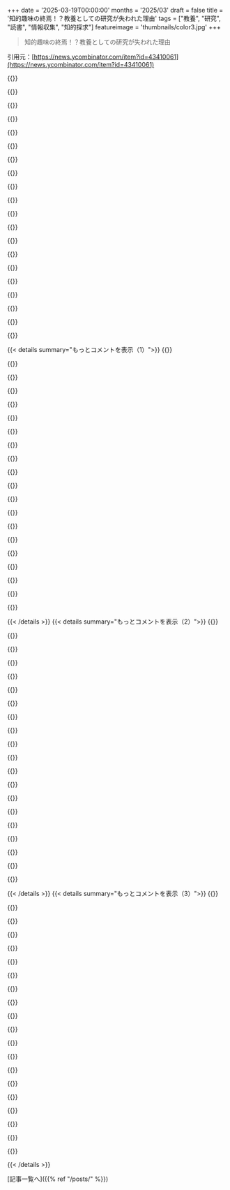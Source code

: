 +++
date = '2025-03-19T00:00:00'
months = '2025/03'
draft = false
title = '知的趣味の終焉！？教養としての研究が失われた理由'
tags = ["教養", "研究", "読書", "情報収集", "知的探求"]
featureimage = 'thumbnails/color3.jpg'
+++

> 知的趣味の終焉！？教養としての研究が失われた理由

引用元：[https://news.ycombinator.com/item?id=43410061](https://news.ycombinator.com/item?id=43410061)

{{<matomeQuote body="結構本読むし、暇つぶしでリサーチもするけど、自分の趣味が他人より優れてるとかいうエリート意識むき出しの薄っぺらい記事はマジ勘弁って感じ。＞”暇な研究者は、その分野の基礎文献を自習に取り入れるべき”とか言ってるし。なんかこの人、ダークアカデミア系の美学に浸って優越感に浸りたいだけじゃない？　好奇心を持つって点は同意だけど、やり方が全然違うんだよね。最近はLLMがマジ使える。「郊外ができた理由のトップ３の説と提唱者」とか聞けば、知りたい分野の全体像が掴めるし。そこからポッドキャストとかWikipediaとか本に進むかな。メディアのせいで文明が終わるとか、原典を読めば救われるとか、美的幻想に過ぎないと思う。ネットがない時代も知ってるけど、今は情報アクセスが段違いでマジ感謝だわ。" userName="awongh" createdAt="2025-03-19T13:23:04" color="">}}

{{<matomeQuote body="＞”この人、ダークアカデミア系の美学に浸って優越感に浸りたいだけじゃない？”ってあるけど、年取るほど、他人より優位に立ちたいんじゃなくて、アイデンティティを確立して、ただの人間として見過ごされたくないだけだと思うようになった。動物は自然体なのに、人間ってほんと面倒くさい生き物だよね。" userName="kevinsync" createdAt="2025-03-19T14:53:20" color="#ff5733">}}

{{<matomeQuote body="動物だって目立ちたがるじゃん。綺麗な鳥は大体オスだし。遊んでる時とか、お互いに見せびらかしてる感じあるし。シャチがサケを帽子みたいにかぶったりするのも、ファッションみたいなもんじゃない？人間だけじゃないと思うよ。" userName="cjbgkagh" createdAt="2025-03-19T15:02:30" color="">}}

{{<matomeQuote body="それって人間の目から見た解釈だよね。シャチにとっての「帽子」って何？人間の行動を基準に見てるだけかも。" userName="woodson" createdAt="2025-03-19T15:12:09" color="">}}

{{<matomeQuote body="馬の牧場やってるんだけど、人間の心理って動物の心理に「言語本能」を付け足しただけだと思うよ。動物の気持ちを誤解することはあるけど、それは擬人化とかじゃなくて、他人を誤解するのと同じことだと思う。馬や犬が出来ることとか、鳥や哺乳類が「心の理論」を持ってるって論文が出るけど、牧場やってる人はみんな知ってることだよ。うちの窓に毎日来るカーディナルは、巣の近くの餌箱から餌を奪って、一日中自分の姿にケンカ売ってるけど、あれは自分が最強だと思って、暇つぶししてるんだと思う。" userName="PaulHoule" createdAt="2025-03-19T15:37:15" color="#ff5733">}}

{{<matomeQuote body="＞”鳥や哺乳類は「心の理論」を持ってると思う。それを証明するのが難しいだけ”<br>うちのペットのSun conureは、悪いことしてるとき嘘ついたり誤魔化そうとするよ。おやつ盗むためにパントリーに入って、近づくと急いで出てきて、何もしてないフリするし。自分が知ってることと、人間が知ってることの違いを理解してないと、隠したり誤魔化したりしないよね。鳥が心の理論を持ってるって研究もあるよ。→ <a href=”https://core.ac.uk/download/pdf/144146926.pdf”>https://core.ac.uk/download/pdf/144146926.pdf</a>" userName="Swizec" createdAt="2025-03-19T22:17:20" color="#ff5c5c">}}

{{<matomeQuote body="Sun conureってマジ賢いよね！なんか微笑ましい。" userName="mangomountain" createdAt="2025-03-20T00:15:44" color="">}}

{{<matomeQuote body="鳥は自分の姿で遊んでるだけじゃないの？" userName="platz" createdAt="2025-03-19T15:41:39" color="">}}

{{<matomeQuote body="＞”馬の牧場やってるんだけど、人間の心理って動物の心理に「言語本能」を付け足しただけだと思うよ。”<br>猫や犬と育ったからマジで同意。動物は言葉が通じないだけで、感情もあるし、考えてる。人間より複雑じゃないだけで、同じ感情を持ってると思う。" userName="MisterTea" createdAt="2025-03-19T19:44:59" color="#ff33a1">}}

{{<matomeQuote body="どこまでが感情だと思う？フンコロガシにも感情があると思う？別にバカにしてるわけじゃなくて、どこから感情があるって言えるのか難しいなって。" userName="bumby" createdAt="2025-03-20T00:53:29" color="">}}

{{<matomeQuote body="捕食者と被食者の関係って、まさにこれでしょ？どっちもコソコソしたり、相手を出し抜くために巧妙な手を使うじゃん。" userName="preciousoo" createdAt="2025-03-20T01:29:35" color="">}}

{{<matomeQuote body="人に認められるってことは、他の人がなかなか経験できないレベルで認められたい人が”優越感を感じる”ってことにつながると思うんだよね。みんな無邪気にそう思ってるんじゃないかな。" userName="dkarl" createdAt="2025-03-19T16:25:59" color="#ff5c5c">}}

{{<matomeQuote body="言いたいことは大体わかるけど、その解決策は記事の問題に対する万能薬にはならないと思うな。本を読むことだけが情報を得る方法ってのは違うと思うし、記事は階層的で反動的なとこもあるけど、多くの人が他のメディアから情報を得るとき、本とかより批判的じゃない気がするんだよね。読書は集中力が必要で、情報を分析するけど、それがないと内容をちゃんと理解できないかも。LLMは便利だけど、バイアスもあるし鵜呑みにしがち。深掘りするなら記事で言ってる”余暇としての研究”になるんじゃない？" userName="nluken" createdAt="2025-03-19T13:52:18" color="#ff33a1">}}

{{<matomeQuote body="＞I agree that treating reading as the only way to ingest information is probably wrong<br>＞読書だけが情報の摂取方法って考え方は間違ってるってのに賛成。<br>良いことに、最近の”プライベート研究者”（研究経験や仕事がない好奇心旺盛な人）は、遠い図書館でオンラインで読めるだけでなく、多くの研究データをダウンロードして、Jupyter notebooksで研究を再現することもできるんだ。<br>危険なのは、ChatGPTとかを使って偽の論文を作る詐欺師によって科学的なチャンネルが汚染され、素人がまともな科学と疑似科学を見分けるのが難しくなることだね…。" userName="jll29" createdAt="2025-03-19T14:53:49" color="#38d3d3">}}

{{<matomeQuote body="まともな科学が生み出すデタラメですら見分けるのが難しいのに。" userName="randomNumber7" createdAt="2025-03-19T18:35:15" color="">}}

{{<matomeQuote body="ここ5年くらいでデジタルソースの質が落ちてる気がする。HTTPが絡むとマーケティングが入り込んでくるから頼るのを減らしたんだ。本を買った方がマシって思うことが増えたから、積ん読が増えたんだよね。ネットは無駄な情報が多くて、学ぶ時間より探す時間の方が長い。10.3インチの電子書籍リーダーがマジで買ってよかった。技術書は小さいと読みにくいからね。LLMは知識がない分野の入門には役立つけど、マーケティングが入り込んでくるからHTTPソースはいつかダメになる。広告は時間を無駄にするからね。" userName="citizenpaul" createdAt="2025-03-19T18:04:32" color="#ff5733">}}

{{<matomeQuote body="オンラインコンテンツの質は下がるかもしれないけど、LLMの質は上がる可能性があるよ。量が全てじゃないし。質の低いものが増えるほど、質の高いものが目立つようになる。ライターとしては、LLMが使えるのはマジで嬉しい。もう手放せない。" userName="SamPatt" createdAt="2025-03-19T19:26:09" color="#785bff">}}

{{<matomeQuote body="＞However this will absolutely be poisoned over time because marketing will always creep in until it dominates the HTTP source.<br>＞マーケティングが入り込んでHTTPソースを支配するから、いつかダメになる。<br>今ってLLMの黄金時代だよなーっていつも思う。Googleが有益な検索結果を返してくれて、ネットがあれば何でも学べる気がしてた、あのenshitification前の時代みたい。" userName="spudlyo" createdAt="2025-03-19T21:01:14" color="#785bff">}}

{{<matomeQuote body="著者は「無人島（または小さな敵意のある惑星）に漂着したら、どんな本を持って行きたい？」とも聞いてるけど、それにも答えられないな。<br>自分は余暇として研究するタイプ。性同一性障害の遺伝子を解き明かそうとしてる。図書館から生物学の本を借りたりもするけど、ほとんどは70年分の論文を読んで、仮説を立てて、研究データと比較して、修正するって感じ。WGSファイルも入手してるし、出版されてないけど無視できない逸話も集めてる。本とは程遠いよね。余暇でやってるから、行き当たりばったりだけど、おかげでかなり理解が進んだ。生物学の本から始めてたら、絶対ここまで進めなかった。" userName="mobilejdral" createdAt="2025-03-19T14:06:35" color="#38d3d3">}}

{{<matomeQuote body="面白そうだね。あんたの研究で学んだことの幾つかを読める場所ってあるの？" userName="wasabi991011" createdAt="2025-03-19T17:42:17" color="">}}

{{< details summary="もっとコメントを表示（1）">}}
{{<matomeQuote body="いいよ。アカウントに連絡先を追加してくれたら、現状で分かってることを送るよ。" userName="mobilejdral" createdAt="2025-03-19T19:15:31" color="#ff5733">}}

{{<matomeQuote body="個人的には今でもWikipediaでディープな探求をしてて、何時間もリンクからリンクへ飛んでるよ。筆者の引用は完全に間違ってると思うな。レジャーとしての研究ってのはルールがないってことで、LLMに聞く人もいれば、’foundational text’を読む人もいるし、ただWikipediaをブラウズする人もいる。" userName="_fat_santa" createdAt="2025-03-19T13:54:02" color="">}}

{{<matomeQuote body="それが好きなら、もちろん良いと思うよ。もしお互いの好きなことについて話すなら、意味について合意する必要があるよね。<br>俺の考えでは、研究の定義は”真実”を見つけること。その目標に対する究極の解決策として、WikipediaとLLMの出力は十分な正確さと検証可能性がない。多くの人は、それらを正確で検証可能な情報源を示す書誌ツールとして役立ててる。<br>あと、研究は実際の証拠、つまり一次資料を見る必要がある。そこに真実があるんだ。それが科学的方法の基礎。二次資料は誰かの解釈を通して真実をフィルターするけど、アマチュア研究者にとってはそれが現実的かも。アーカイブに行ったり、複雑な装置を構築したり使うのは現実的じゃない。それでも、Wikipediaと（ほぼ全ての）LLMは三次以上の情報源だ。それらは二次以上の情報源の組み合わせ。Wikipediaは一次資料の引用を許可してないはず（Wikipediaが二次資料になるために必要）。LLMの入力はほとんどが二次以上の情報源。<br>Wikipediaを読むのを’研究’と呼ぶのは別に反対しないよ。あんたが価値を置くことをやるのも全く反対しない。でも、俺たちは違うことを話してるんだ。" userName="mmooss" createdAt="2025-03-19T14:52:27" color="#785bff">}}

{{<matomeQuote body="＞the primary sources; that's where the truth is<br>＞一次情報源が”真実”にとってより良い情報源である理由は何？二次情報源は、元のざっくりした考えを、より洗練された表現に蒸留してる場合も多い。二次情報源は、間違いを見つける機会も多いだろう。" userName="jksflkjl3jk3" createdAt="2025-03-19T15:12:49" color="">}}

{{<matomeQuote body="二次資料は、一次資料の事実（もし著者が真面目で正直なら）を取り上げて、誰かの主観的な視点などを追加する。その事実が’真実’なんだ。<br>詳しくは、科学的方法と経験主義に関する記事を調べてみて。<br>全ての二次資料をけなしてるわけじゃないよ。俺も読むし。でも、真剣な研究に一次資料が必要な理由があるんだ。" userName="mmooss" createdAt="2025-03-19T15:42:41" color="">}}

{{<matomeQuote body="一次資料と二次資料の定義で混乱してる人がいると思う。<br>例として、ほとんど”全部”の教科書は実際には二次資料だよ。一次資料はジャーナル記事かもね。そして、多くの場合、これらの二次資料は一次資料よりもはるかに優れてる。良い教科書ではなく、それらのジャーナル記事を全て読むことにこだわるのは、単なるフェティシズムだと思う。" userName="BeetleB" createdAt="2025-03-19T15:51:51" color="">}}

{{<matomeQuote body="＞I think people are confused by the definitions of primary/secondary sources.<br>＞一次資料と二次資料の定義で混乱してる人がいると思う。<br>ごめん：<br>一次資料 - 実際の証拠。Jeffersonが書いた実際の手紙、氷床コアそのもの、など。たとえば、あなたがJeffersonについて書く歴史家なら、実際にアーカイブに行ってJeffersonの手紙を読んで、他の書類などを調べる - 実際の物。<br>二次資料 - ジャーナル記事、学術書。一次資料に基づいている（それがないとナンセンス）。<br>三次資料 - 教科書、ニュース報道など。二次資料について。<br>高次資料 - ブログ投稿、ソーシャルメディアなど。通常、彼らは証拠を見てない、ジャーナル記事を読んでない、ニュース報道を読んだかもしれないが、多くの場合別のソーシャルメディアの投稿しか読んでない…<br>＞Insisting on reading all those journal articles as opposed to a good textbook is simply indulging in a fetish, IMO.<br>＞良い教科書ではなく、それらのジャーナル記事を全て読むことにこだわるのは、単なるフェティシズムだと思う。<br>あんたは俺や他の誰かの選択を判断するために何を知ってるんだ？直接的な知識の必要性に対するあんたの無知が透けて見える。ここで、一次資料は俺だ。一次資料がないあんたの主張は二次ですらない、ただのナンセンスだ。ソーシャルメディアで’研究’を楽しんでくれ。" userName="mmooss" createdAt="2025-03-19T16:04:06" color="">}}

{{<matomeQuote body="＞WTF do you know about me or anyone else to judge their choices?<br>＞あんたは俺や他の誰かの選択を判断するために何を知ってるんだ？<br>知らないし、主張もしてないよ。そして、人は通常、あるレベルで判断するものだ。公共の場で無作為に見知らぬ人のプライベートな部分に意図的に触れることが問題であるという意見を持つために、誰かについて多くを知る必要はない。<br>そんなに敏感にならないでくれ。俺のコメントは誰かの批判じゃない。<br>＞Your ignorance of the need for direct knowledge of things shines through.<br>＞直接的な知識の必要性に対するあんたの無知が透けて見える。<br>今度は誰が俺を知らずに推測してるんだ？<br>俺は学術機関で研究をするために何年も給料をもらっていたから、インターネット上のランダムな人が言ってるわけじゃない。一次資料が素晴らしいこともある。でも、よりよく書かれた作品よりも劣ってることの方が多い。<br>Rev Modern Physicsのようなジャーナルが高いインパクトファクターを持つ理由は、まさに蒸留が一次情報源よりも優れている可能性があるからだ。それは、その分野で非常に影響力のある人が、その分野全体のよく書かれたアクセシブルなチュートリアルである（長い）ジャーナル記事を書くジャーナルだ。<br>Maxwellのオリジナル作品を読んだことある？ほとんど全てのEM教科書が、彼が提案したのとは全く異なる形式でMaxwellの方程式を教えているのには、十分な理由があると思わない？" userName="BeetleB" createdAt="2025-03-19T16:22:00" color="#45d325">}}

{{<matomeQuote body="歴史研究では、”一次資料”（歴史学の世界では一次資料は必ずしも元のアーティファクトや文書ではないので、ここではあなたの定義を使用します）が時間とともに失われることが非常に多い。その場合、歴史家、人類学者、その他の研究者は、問題のアーティファクトが実際に存在したかどうか、また他の情報源で述べられていた内容について合意があるかどうかを判断する必要がある。<br>少なくとも歴史研究では、”Jeffersonが書いた実際の手紙”のような一次資料を持つことは稀であり、安定した機関によって保存されたより近代的な歴史資料にのみ見られることが多い。良い例はバグダッド図書館で、多くのテキストが存在したことはわかってるが、利用可能なテキストの範囲も内容もまだわかってない。" userName="Karrot_Kream" createdAt="2025-03-19T18:16:36" color="#785bff">}}

{{<matomeQuote body="ありがとね、めっちゃ興味深いよ。あんた歴史家？<br>＞歴史学界隈じゃ、一次資料が必ずしもオリジナルのアーティファクトやドキュメントとは限らない”ってどういうこと？<br>スキャンデータとか信頼できる転写を使うことはあると思うけど、それってオリジナルをちゃんと再現してるって前提じゃないの？<br>一次資料がいつも手に入るって言いたいわけじゃなくて、単に「一次資料」がアイデアの世界と物理的な現実を結びつけてる例を挙げたかっただけなんだ。人生も歴史研究も、そんな単純じゃないよね。" userName="mmooss" createdAt="2025-03-19T19:18:11" color="">}}

{{<matomeQuote body="一次資料と二次資料の定義が違うのかもだけど、もうちょい詳しく説明してくれないと、いつまでも車輪の再発明をしろって言ってるみたいに聞こえるよ。先人の肩に乗っかれって話もあるじゃん。<br>たとえば文献レビューは二次資料だと思うな。提示された証拠（一次資料）から仮説の信憑性について結論を出すわけでしょ。これは貴重な作業だよ。だって、もっとレベルの高いトピックに興味がある人が時間短縮できるし、多くの場合、その人（アマチュアでもプロでも）より有能な人がやってる可能性が高いもん。<br>アマチュア（またはプロ）は、解釈・統合（または発見）する能力がない大量の一次資料を調べるよりも、既存の「二次資料」から適切な情報を見つける可能性が高いと思うよ。最近のレビューとか総合的な研究が、情報収集の出発点になるっていうのは、科学の世界じゃコンセンサスになってるんだよね。<br>そもそも、Google Scholarで「自分の興味のあるトピック レビュー」って検索して、引用回数が多くてそこそこ新しいレビューを選んだら、三次資料に頼ってるってことにならない？" userName="MITSardine" createdAt="2025-03-20T13:24:39" color="#ff5c5c">}}

{{<matomeQuote body="＞俺の考えでは、研究の定義は真実を見つけること。<br>＞一次資料にこそ真実がある。<br>別の場所でも言ったけど、影響力のある一次資料よりも二次資料の方が重要だと思うんだよね。例えば、Marxを読むと、彼の思想の社会的・政治的状況は産業経済の文脈にあって、今とは全然違うじゃん。<br>書いてあることから直接結論を導き出すのもいいけど、意味ある？その後の思考や歴史を踏まえて、その思想に関わる方が有益だと思うんだ。だから、オリジナルを読むまでにはかなり時間がかかると思う。" userName="awongh" createdAt="2025-03-19T14:58:54" color="">}}

{{<matomeQuote body="Marx関連の文献は宗教みたいなもんだから、Marxを読まずに後継者のを読むのは、聖書の物語を読まずに解説書を読むようなもんじゃない？現代語訳の方が読みやすいとか、そうする理由もあるかもしれないけど、色々見逃すことになるよ。<br>Marxと同時代かそれ以前に同じようなトピックについて書いてた人で、もっと分かりやすくて、今でも驚くほど関連性のある人がいるよ。" userName="ants_everywhere" createdAt="2025-03-20T01:18:56" color="">}}

{{<matomeQuote body="反自由主義とかMarx主義が人気で、みんなMarxを批判するけど、Marxは真面目な理論家として真剣に受け止められてたし、今でもそうだよ（思想は古いけど）。" userName="mmooss" createdAt="2025-03-20T16:51:47" color="">}}

{{<matomeQuote body="＞反自由主義とMarx主義が人気<br>これを（反自由主義）と（Marx主義）って解釈するか、（反自由主義）と（反Marx主義）って解釈するか迷うな。後者だとしたら、Marxは自由主義っていう哲学的な立場を明確に拒否してたって意味で、反自由主義者なんだよね。そして、この強烈な拒否は彼の信奉者たちに引き継がれてる。広い意味でも反自由主義的だよ。<br>＞afaik Marxは真面目な理論家として真剣に受け止められてたし、今でもそう（思想は古いけど）。<br>哲学とか経済学の世界じゃ、真剣に受け止められてないよ。初期の社会科学に貢献したって評価してる真面目な学者もいるけど、そういう学者は、彼が発表する前から議論されてたアイデアを評価してるだけで、彼が改善したり発展させたりしたわけじゃないと思ってるんじゃないかな。<br>基本的には、イエスとかブッダ、スターリン、ヒトラーみたいな、歴史上の影響力のある人物として認識されてるんだよね。彼は死んだ時、単なる周辺的な論客に過ぎなかったんだ。ソ連は国家宗教みたいなものが必要だったから、彼を神格化したんだよ。そして、それが彼の評判を作ったんだ。ソ連はプロパガンダには熱心だったけど、正確さにはこだわってなかったからね。Marxについて知ってることの多くは、権威主義的なプロパガンダのフィルターを通して見られてるんだ。イエスについて知ってることの多くも、ローマ帝国のフィルターを通して伝えられてるんだよ。でも、Marxの場合は、彼の著作がたくさん残ってるから、まだマシだよね（彼自身や他の人が破棄した書簡はかなりあるけど）。<br>もちろん、Marx主義者で、彼を真剣に考えてる経済学者や哲学者はいるよ。そういう人たちは、経済学部とか哲学科以外の部署に所属してるのが普通だね。例えば、Marx主義の哲学者がドイツ文学科とか歴史学科にいるのは珍しくない。" userName="ants_everywhere" createdAt="2025-03-20T17:13:10" color="#ff5c5c">}}

{{<matomeQuote body="経済学を研究してるなら、Marxは二次（またはそれ以上の）資料だね。Marxが使った経済データは一次資料だよ。<br>Marxという人物とか、Marxの思想を研究してるなら、[編集：Marxの著作は一次資料になるね。で]Marxの著作を読まずに、Marxについて書かれたものだけ読んでる人がいたらどう思う？研究とは言えないよね。" userName="mmooss" createdAt="2025-03-19T15:46:06" color="#ff5733">}}

{{<matomeQuote body="＞Marxが使った経済データは一次資料<br>過去100年分の経済データを一つ一つ調べていくのか…<br>マジか…何が得られるんだ？" userName="awongh" createdAt="2025-03-19T16:15:21" color="">}}

{{<matomeQuote body="＞こういうエリート主義的でオリジナリティのない、自分のほうがずっと優れててクールだってアピールするような記事はマジ無理<br>あんたも同じこと言って、見下してるじゃん。お互い興味を持ってみたら？" userName="mmooss" createdAt="2025-03-19T14:39:29" color="">}}

{{<matomeQuote body="俺はLLMを結構使ってるよ（ストリームを見ればわかると思う）。ポッドキャストとかYouTube動画、Wikipediaの記事、本もたくさん読むし。<br>個人的には、LLMとポッドキャストは研究には向いてないと思う。Wikipediaは科学とか関連トピックに関しては概ね優秀だけど、企業とか政治関連のトピックは作為的な情報操作が見られるね。ポッドキャストは浅い内容が多いけど、インタビュー形式の番組には役立つものもある。YouTubeには宝があるけど、検索能力とクリックベイトに惑わされない能力が必要だね。<br>LLMは次世代の検索エンジンとしては非常に優秀だよ。でも、その分野に詳しくて、効果的なプロンプトを作れないと、すぐに知識の限界が来るね。<br>例えば、ChatGPTに郊外についての質問をしたら、めちゃくちゃな答えが返ってきたよ。3番目の理論はwhite flightと第二次世界大戦後って言ってたけど、国際的に郊外が存在する理由とか、古代から存在することを説明できるわけないじゃん。郊外の定義とか、興味を持った理由とか、もっと良いパラメータを与えれば、もっと関連性の高い情報が得られると思うよ。<br>ちなみに、基礎的なテキストを読むことは非常に重要だって意見には賛成だよ。もちろん、いつもそうとは限らないけど、読む価値があることは多いよ。読むことで、物事がハッキリすることがよくあるんだ。" userName="ants_everywhere" createdAt="2025-03-20T01:36:27" color="#ff5c5c">}}

{{<matomeQuote body="読書が大事なのはわかるけど、持ち上げすぎじゃね？なんか文学エリート主義みたいに聞こえるんだよね。本で情報を得ないとダメみたいなのってさ。今月はnaval war collegeの講義をYouTubeでアジアの地政学についてめっちゃ聞いたんだ。読んでもよかったけど、興味湧いたし、色々調べまくったぜ。アルゴリズムにオススメされるがままじゃなくて、もっと自分で情報探しに行くべきだって思う。Technology Connectionsの動画がマジでいいから見てみて！情報の質と意図が大事でしょ。" userName="sergioisidoro" createdAt="2025-03-19T12:18:45" color="#785bff">}}


{{< /details >}}
{{< details summary="もっとコメントを表示（2）">}}
{{<matomeQuote body="個人的な意見だけど、積極的に内容と向き合って考えるなら同意かな。俺が読書好きな理由の一つは、わからなかったら先に進めないってこと。だから、積極的に参加して、議論して、テキストを理解しようとするんだよね。オーディオやビデオだと、理解してなくてもなんとなく流れに乗せられちゃうことがある気がする。Feynman lecturesがわかりやすいけど、物理は問題を解くのが大事でしょ。オーディオで理解できるならそれが一番いいよね。" userName="rottc0dd" createdAt="2025-03-19T12:41:16" color="#45d325">}}

{{<matomeQuote body="＞オーディオやビデオだと、理解してなくてもなんとなく流れに乗せられちゃうことがある”って言うけど、それは媒体のポテンシャルを活かしきれてないだけじゃね？本みたいに、ビデオやオーディオも一時停止できるし。本みたいに、ざっと全体像を把握してから、もう一回見直して理解を深めることもできるじゃん。考えるために一時停止したり、短時間で同じ作品を繰り返し再生するのを嫌がる人が多い気がする。俺もそうかも。学校でビデオやオーディオで学ぶことを強制されなかったから、本の時と同じ消費パターンを身につけられなかったのかも。" userName="TeMPOraL" createdAt="2025-03-19T13:42:58" color="#785bff">}}

{{<matomeQuote body="ポッドキャストとかビデオ見てると、結構巻き戻しちゃうんだよね。本みたいに、目がさまよった場所に戻って読み直すより、どこから集中が途切れたのか見つけるのが大変なんだよね。フィクションなら、前に読んだことある本をオーディオブックで聴くのが好き。ストーリーを楽しめるし、重要なポイントを聞き逃しても別にいいし。でも、新しい本だと、マジで面白い本じゃないと巻き戻しばっかりになっちゃう。" userName="aaronbaugher" createdAt="2025-03-19T15:20:33" color="">}}

{{<matomeQuote body="それマジでわかる。みんな「同じ間違いを二度とするな」とか言うけど、新しい情報を理解するには、何度もつまずきながら、洗練されたメンタルモデルを作り上げる必要があるんだよね。俺にとって、ノートを取ることはマジで必須。詳細なメモから、ただの書きなぐりまで、何でも書く。記憶に保存するのと同じで、アルゴリズムがめっちゃ強力になるんだ。リアルタイムのタスクには役立たないけど、ノートを取るようになってから、少しは会話が上手くなった気がする。「たくさん実践して本能的に学ぶ」のも大事だけど、ノートを取ることは、研究モードにハマりすぎないための良いバランスになると思う。" userName="sigbottle" createdAt="2025-03-19T19:37:04" color="#ff33a1">}}

{{<matomeQuote body="オーディオやビデオでの情報摂取って、自然すぎて流れに乗っちゃうことがあるからじゃないかな。読書って不自然で学習が必要な情報摂取方法だからこそ、情報を意識しやすいんだよね。オーディオでも同じことができるけど、本の方がプロセスを意識しやすいんだ。" userName="rottc0dd" createdAt="2025-03-19T14:27:39" color="#ff5c5c">}}

{{<matomeQuote body="他の人も言ってるけど、同意できないな。読書だって、内容を理解せずに読み進めることはできるじゃん。表面的な理解で満足して、深い意味を見逃すこともあるし。哲学書とか読むとよくあるよね。言葉は読めるけど、意味がわからないみたいな。" userName="Insanity" createdAt="2025-03-19T13:21:13" color="">}}

{{<matomeQuote body="＞他の人も言ってるけど、同意できないな。読書だって、内容を理解せずに読み進めることはできるじゃん”って、何に同意できないの？誰も読書すれば理解できるなんて言ってないじゃん。読書中は、わからなかったら一時停止して、理解してから進むことができるって言ってるんだよ。ビデオや講義では難しいって。それに反対なの？" userName="blenderob" createdAt="2025-03-19T13:35:17" color="#785bff">}}

{{<matomeQuote body="親コメントは”理解できないと次に進めない”って言ってるじゃん。進めないってことはないって言ってるんだよ。だから、あんたの”誰も言ってない”って発言は、実際に言われたことと矛盾してるよ。" userName="Insanity" createdAt="2025-03-19T18:41:33" color="">}}

{{<matomeQuote body="もっと慎重に言葉を選ぶべきだったね。俺が言いたかったのは、読書してる時の方が、自分の理解度や欠点に気づきやすいし、積極的に学習や情報処理に関わってるってこと。オーディオじゃ絶対無理って本もあるし。前にコメントしたけど、”Gravity’s rainbow”みたいな本は、オーディオじゃ１ページも理解できない。" userName="rottc0dd" createdAt="2025-03-19T21:42:49" color="#ff5733">}}

{{<matomeQuote body="俺が本を読むのが好きな理由の一つは、わからなかったら次に進めないってことなんだよね。<br>いやいや、進めるって。むしろ、ざっと読むとか、まるごと飛ばすことだってできるぜ。" userName="thfuran" createdAt="2025-03-19T13:16:52" color="">}}

{{<matomeQuote body="でも、読むってのはもっと能動的というか、意図的な選択じゃん。聞いたり見たりするのって、メディアが進むにつれて自然と”ただ起こる”って感じだし。<br>俺は飲み込みが遅いから、ペースを自分でコントロールできる読書の方が合ってるんだよね。" userName="spoiler" createdAt="2025-03-19T13:30:18" color="#785bff">}}

{{<matomeQuote body="本読んでる時に気が散って、他のこと考えながら文章を飛ばし読みしちゃった経験ない？" userName="thfuran" createdAt="2025-03-19T13:34:24" color="">}}

{{<matomeQuote body="それな！でも、たいてい数単語とか、せいぜい1、2文くらいだわ。<br>短い時間だけ意識が飛ぶのは、ここで議論されてるのとは違うと思う。<br>例えば、複雑な内容の動画を見てるとするじゃん？俺の場合、読んでる時よりも知識の穴をうっかり見過ごしやすいんだよね。<br>それに、読んでるものにメモしたり注釈つけたりする方が実用的だし、思い出すのが難しい時に”再訪”しやすいし。<br>それに、通勤中とか旅行中とかに消費できるし、一般的に便利じゃん？<br>ただ、反論もある（最近、技術系のことばっかやってるから）。動画が役に立つこともあるけど、もっと深く理解するために、読むこととセットで使うようにしてる。" userName="spoiler" createdAt="2025-03-19T15:38:41" color="#ff33a1">}}

{{<matomeQuote body="何か考え事しながら、ほとんどの文章を飛ばしてたって気づかないで読んだことなんてないわ。" userName="doubled112" createdAt="2025-03-19T14:04:20" color="">}}

{{<matomeQuote body="編集：主観的な意見にしました。<br>俺にとっては難しいな。フィクションならできると思ってたけど、”Gravity’s rainbow”でそれは間違いだってわかった。<br>俺が言いたいのは、情報の流れをより意識してるってこと。特に、知識を得るための自然な方法じゃないから。言葉を話すのは進化の一部だけど、文字言語は自転車に乗るみたいなスキルじゃん？<br>この不自然さが、自分の思考をより意識させてくれるんだよね。読んでる時、理解してても立ち止まって、考えにふけったり、湧き上がってくる考えに浸ったりする。他の媒体では、俺にはないな。" userName="rottc0dd" createdAt="2025-03-19T14:23:26" color="#785bff">}}

{{<matomeQuote body="別の場所でも言ったけど、もっと慎重に言葉を選ぶべきだったな。俺が言いたかったのは、読んでる時の方が、自分の理解度とか、穴とか、欠点とかに気づきやすいし、学習とか情報処理にもっと積極的に関わってるってこと。" userName="rottc0dd" createdAt="2025-03-19T23:13:37" color="">}}

{{<matomeQuote body="あなたの個人的な意見は、学習プロセスに”相互作用”が必要だってことだよね。それはすごく一般的で、一番良い学習方法として広く受け入れられてるよ。<br>＞もし理解できなければ、次のステップに進めない<br>新しい難しい概念に出会うたびに、積極的に考えて、自分のものにしないといけない。講義形式の授業では、それが欠けてることが多い。読書の大きなメリットは、自分のペースでできること。<br>もしオーディオとか口頭の媒体で、Feynmanと話せたら、全く違う経験になると思うよ。彼が講義をしてくれて、詰まるたびに質問したり、もっと詳しく聞いたりできる。だから、個別指導ってすごく価値があるんだよね（東アジアの国でよく使われるし）。どっちの意見に賛成するにしても、自分に特化した先生がいるのは、すごく有利。" userName="NalNezumi" createdAt="2025-03-19T13:32:03" color="#45d325">}}

{{<matomeQuote body="＞これは個別指導がとても価値がある理由でしょう（そして東アジアの国で非常によく使われています）。どちらの好みであろうと、あなたを教えることに専念する誰かがいることは非常に有利です。<br>これはLLMにとって金のなる木になるだろうね（たとえ短期間だとしても、”堀がない”とか）。多くの人がLLMによる学習で満足してるし、ハルシネーションの問題も乗り越えられるし。それから、NotebookLMは、ソースドキュメントを混ぜて面白いポッドキャストを作る機能で有名だよね。そして、テスト中の機能は、リスナーが質問でポッドキャストを中断できるようにすること。一方、OpenAIの”advanced voice”は、LLMとの会話ができて、自然に感じられることを1年近くデモしてる。<br>これらのアイデアが、その場しのぎのエキスパートに収束するのは容易に想像できる。教科書を混ぜて、ポッドキャストを会話型の”advanced voice”モデルに置き換えれば、”Feynmanと話す”ような体験ができるかもしれない。本物じゃないけど、それでも今までのものよりはマシだよ。<br>（LLMがそれに十分かどうか、それともただのバカなマルコフ連鎖のオウムに過ぎないと思うかどうかは別として、試してみる価値はあるし、誰かがすぐに試すだろう。）" userName="TeMPOraL" createdAt="2025-03-19T13:58:50" color="#45d325">}}

{{<matomeQuote body="Feynmanの入門物理学コースは、問題解決や実験もたくさんあったんだ。講義は”The Feynman Lectures on Physics”の基礎になってるけどね。”The Feynman Lectures Website (www.feynmanlectures.caltech.edu)”を見て、”Original Course Handouts”を見れば、宿題とかクイズとかテストが見れるよ（簡単じゃないけどね）。それから、本を読んでる人向けに、”Exercises for The Feynman Lectures on Physics”っていう補足本もあるよ。Feynmanの生徒に出された問題とか、後年の生徒に出された問題がたくさん載ってる。" userName="codelieb" createdAt="2025-03-20T15:32:10" color="#ff33a1">}}

{{<matomeQuote body="Feynman lecturesって、物理の良いとこにたどり着くには、めっちゃ大変で苦痛で、あんま報われない数学が必要だってことを隠してる気がするんだよね。" userName="Der_Einzige" createdAt="2025-03-19T13:15:06" color="">}}


{{< /details >}}
{{< details summary="もっとコメントを表示（3）">}}
{{<matomeQuote body="この記事へのエリート主義だって批判は的外れだと思うな。<br>特定の活動が特定の目的に適してるって言うのはエリート主義じゃないでしょ。ソートアルゴリズムの速さについて言うのが”エリート主義”なの？<br>最近の人は敏感すぎ。自分のやり方に合わない提案を、個人的な攻撃だと受け取るんだよ。この記事は優位性を主張してるわけじゃなく、情報交換や考察の衰退を嘆いてるだけだと思う。文明の危機だって言うのはエリート主義かもだけど、問題提起であって価値判断じゃないと思うな。<br>車に乗るの嫌いだけど、効率が良いって言われても、”車エリート”だとは思わないし。" userName="voidhorse" createdAt="2025-03-19T13:15:35" color="#ff5c5c">}}

{{<matomeQuote body="文明崩壊の議論はいつものやつだね。Socratesも、文字の発明が哲学と記憶をダメにすると嘆いてたらしいよ。Socratesにとって哲学は、歩きながらの口頭討論だったんだって。<br>一次ソースはSocratesの言葉だけど(もうないけどね)、PlatoのPhaedrusを読むか、Wikipediaを見るか、Claude 3.7 Sonnetとチャットしてみるといいよ。" userName="robwwilliams" createdAt="2025-03-19T17:11:21" color="">}}

{{<matomeQuote body="講義を聞くのは、本を読むより受け身な学習方法だよね。読書家が特別視されるのは、時間と労力がかかるから。皿洗いとか、朝の有酸素運動とか、unit tests実行中には読めないもん。難しい本を読むことで、バックトラッキングやスキミングのスキルが身につくし、難しい文章を理解するのが早くなる。講義だとノート取ったり質問したりだけど、オンラインだと無理だもんね。" userName="mvieira38" createdAt="2025-03-19T13:20:17" color="#ff5733">}}

{{<matomeQuote body="それ逆転の発想で言ってみるけど、本がそんなに効率的なら、大学とかいらなくね？講義とか意味ある？みんな本読めばよくない？<br>言葉で伝えるのは、一番原始的なコミュニケーション方法だよ。文字は言葉の代わりとして生まれたけど、今は別の手段があるじゃん。なんで使わないの？<br>あと、皿洗いしてるからって集中してないって決めつけるのは違うと思うな。人によるでしょ。" userName="sergioisidoro" createdAt="2025-03-19T15:04:50" color="">}}

{{<matomeQuote body="＞you just can't read while doing the dishes or morning cardio or running unit tests<br>＞それオーディオブックのためのものじゃん。それに、つまんない作業してるときの方が集中できるし。" userName="RheingoldRiver" createdAt="2025-03-19T21:38:37" color="">}}

{{<matomeQuote body="マルチタスクしながら集中力が上がるってのは怪しいけど、そこは置いといて。オーディオブックって常に進むしかないから、難しいとこに戻ったり、一時停止して考えるのが難しいじゃん(操作しない場合)。Critical Roleとかtrue crime podcastなら良いけど、語学の勉強とかには向かないよね。だからオーディオブックでオススメされるのって、自己啓発本とかばっかなんだ。Goetheを皿洗いしながら読む人なんていないでしょ。" userName="mvieira38" createdAt="2025-03-20T13:01:17" color="#38d3d3">}}

{{<matomeQuote body="いつもこの会話になるよね。<br>スノッブ：”オーディオブックは読書じゃない！”<br>その他：”へー、そうなんだ”" userName="thinkingtoilet" createdAt="2025-03-19T12:19:59" color="">}}

{{<matomeQuote body="オーディオブックについては、意見が分かれるよね。<br>声優さんが良いとラジオドラマみたいで最高。<br>でも運転中とか気が散ってると、内容が頭に入ってこないこともある。<br>それに、オーディオブックに向かない本もある。止めて考えたり、読み返したりする必要がある本はね。<br>だから、ケースバイケースってことかな。" userName="bayindirh" createdAt="2025-03-19T12:31:32" color="#45d325">}}

{{<matomeQuote body="うるさい場所で本を読むより、車の中でオーディオブック聴く方が集中できるわ。" userName="nicbou" createdAt="2025-03-19T13:07:56" color="">}}

{{<matomeQuote body="運転中にオーディオブックよりも道路に集中してるなら良いんじゃない？<br>俺がオーディオブックとかPodcastにハマれないのはそれが理由なんだよね。脳みそがマルチタスクを防ぐ程度には働くけど、退屈して落ち着きがなくなるのを止められないんだ。<br>仕事の会議で発表とか特定の話題に直接関わってない時と似てる。マジで苦痛。" userName="TeMPOraL" createdAt="2025-03-19T13:49:39" color="">}}

{{<matomeQuote body="みんな違うから良いんだよね。運転中に何かを聞くのは俺には無理だけど、何かを読むのは結構シャットアウトできる。<br>スターバックスで博士号を終えて、原稿で閉店までいさせてくれたことに感謝したよ！" userName="bayindirh" createdAt="2025-03-19T13:11:42" color="#785bff">}}

{{<matomeQuote body="面白いね！運転の種類にもよるのかな。アウトバーンに出たら結構脳みそ的には楽勝。大都市でバイクに乗るのはまた違う経験だけど。<br>カフェで作業するの大好き。原稿に書いてあるの、素敵な感じだね。" userName="nicbou" createdAt="2025-03-19T13:16:56" color="">}}

{{<matomeQuote body="個人的には、運転中にオーディオブックを聞いて何かを失ったとしても、他のことをするよりも得られるものの方が多いかな。そうじゃないと時間がもったいない。いつでも聞き直して、最初に聞き逃したものを得られるし。" userName="mysterydip" createdAt="2025-03-19T12:52:47" color="">}}

{{<matomeQuote body="他の人が何でうまくいくかは分からないな。俺にとっては、目で読んで、メモを取って、例題を解かない限り、難しいことは何も学んでないって感じちゃう。" userName="bee_rider" createdAt="2025-03-19T13:38:57" color="">}}

{{<matomeQuote body="それは違うと思うな。積極的に聞く必要があるし、意識をさまよわせちゃダメだよ。本を読むときだって、意識がさまよってたら何読んでるか分からなくなるでしょ。今Podcastでスペイン語勉強してて、すごく効果的だよ。何が起こってるか完全に理解するために、一時停止して巻き戻す必要はあるけど。" userName="DontchaKnowit" createdAt="2025-03-19T13:42:54" color="#ff33a1">}}

{{<matomeQuote body="俺は自分のために何がうまくいくかを説明してただけだって、すごくはっきり言ったよね？だから、その件に関しての第一人者として、あんたは間違ってるって断言するわ。<br>俺が一般的じゃないとか普通じゃないとか思うのは構わないけど、いろんな状況で一生懸命聞いてみたけど、マジでうまくいかないんだ。" userName="bee_rider" createdAt="2025-03-19T14:11:32" color="">}}

{{<matomeQuote body="どこかで、オーディオブックは本としてカウントされないと言うのは、障害者差別だって言ってる人がいたのを見たけど、本を重要視しすぎてるんじゃないかって思った。<br>反知性主義的な長文だと思わないでね。全然そんなことなくて、めっちゃ本読むし。でも雑誌とか新聞とか演劇とか演説とかからも学べると思うんだよね。それで、何を学んでるかじゃなくて、数を最適化するっていう変な状況になるんだよね。今年何冊本を読んだか？オーディオブックはカウントされるのか？みたいな…マジでどうでもいい。" userName="dustincoates" createdAt="2025-03-19T16:31:30" color="#45d325">}}

{{<matomeQuote body="それはないと思うな。本を吸収するために違うニューラルパスウェイを使ってるから。" userName="nottorp" createdAt="2025-03-19T12:30:16" color="">}}

{{<matomeQuote body="読書素材（バックライト vs 反射スクリーン）は俺の経験では違うな。あと、タイピングと手書きも神経学的には全然違うけど、みんなそれを認めたがらないよね。" userName="bayindirh" createdAt="2025-03-19T12:33:20" color="">}}

{{<matomeQuote body="大学卒業後、趣味で歴史を読み始めたんだ。誰かの話がどうもおかしいな、本当かな？って思ったのがきっかけ。<br>ちゃんと引用元が書いてある本を読んで、各章の後に引用元をチェックするようにしたんだ。Library of CongressとかGoogleのおかげで、原典チェックがマジで楽になったよね。<br>これ、マジで面白いんだわ。フィクションより全然面白い。<br>今、Bible studyする時も同じように、当時の他の歴史と照らし合わせられる資料を探してる。<br>超おすすめ。<br>面白いのが、学校時代は歴史が一番苦手だったんだよね。" userName="brightball" createdAt="2025-03-19T11:22:40" color="#ff5733">}}


{{< /details >}}


[記事一覧へ]({{% ref "/posts/" %}})
